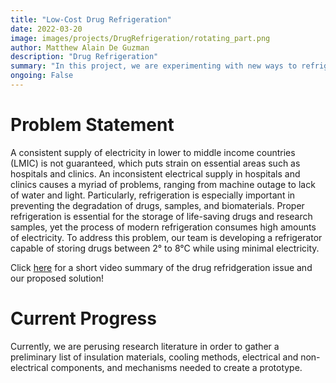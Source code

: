 ```yaml
---
title: "Low-Cost Drug Refrigeration"
date: 2022-03-20
image: images/projects/DrugRefrigeration/rotating_part.png
author: Matthew Alain De Guzman
description: "Drug Refrigeration"
summary: "In this project, we are experimenting with new ways to refrigerate drugs"
ongoing: False
---
```


# Problem Statement

A consistent supply of electricity in lower to middle income countries (LMIC) is not guaranteed, which puts strain on essential areas such as hospitals and clinics. An inconsistent electrical supply in hospitals and clinics causes a myriad of problems, ranging from machine outage to lack of water and light. Particularly, refrigeration is especially important in preventing the degradation of drugs, samples, and biomaterials. Proper refrigeration is essential for the storage of life-saving drugs and research samples, yet the process of modern refrigeration consumes high amounts of electricity. To address this problem, our team is developing a refrigerator capable of storing drugs between 2° to 8°C while using minimal electricity. 

Click [here](https://www.youtube.com/watch?v=TwlxWkRmJPo) for a short video summary of the drug refridgeration issue and our proposed solution!

# Current Progress

Currently, we are perusing research literature in order to gather a preliminary list of insulation materials, cooling methods, electrical and non-electrical components, and mechanisms needed to create a prototype.    